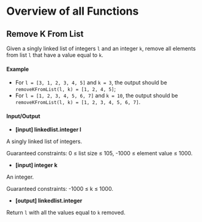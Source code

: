 # Overview of all Functions

## Remove K From List

Given a singly linked list of integers `l` and an integer `k`, remove all elements from list `l` that have a value equal to `k`.

#### Example

* For `l = [3, 1, 2, 3, 4, 5]` and `k = 3`, the output should be
  `removeKFromList(l, k) = [1, 2, 4, 5]`;
* For `l = [1, 2, 3, 4, 5, 6, 7]` and `k = 10`, the output should be
  `removeKFromList(l, k) = [1, 2, 3, 4, 5, 6, 7]`.

#### Input/Output

* **[input] linkedlist.integer l**

A singly linked list of integers.

Guaranteed constraints:
0 ≤ list size ≤ 105,
-1000 ≤ element value ≤ 1000.

* **[input] integer k**

An integer.

Guaranteed constraints:
-1000 ≤ k ≤ 1000.

* **[output] linkedlist.integer**

Return `l` with all the values equal to `k` removed.